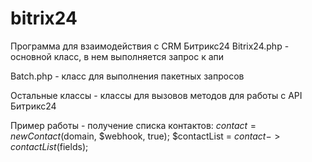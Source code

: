 # bitrix24
Программа для взаимодействия с CRM Битрикс24
Bitrix24.php - основной класс, в нем выполняется запрос к апи

Batch.php - класс для выполнения пакетных запросов

Остальные классы - классы для вызовов методов для работы с API Битрикс24

Пример работы - получение списка контактов:
$contact = new Contact($domain, $webhook, true);
$contactList = $contact->contactList($fields);
